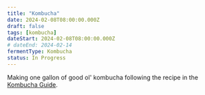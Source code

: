 ```yaml
---
title: "Kombucha"
date: 2024-02-08T08:00:00.000Z
draft: false
tags: [kombucha]
dateStart: 2024-02-08T08:00:00.000Z
# dateEnd: 2024-02-14
fermentType: Kombucha
status: In Progress
---
```


Making one gallon of good ol' kombucha following the recipe in the [Kombucha Guide](/guides/kombucha#steps).
